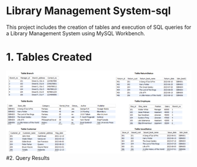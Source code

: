 # Library Management System-sql
This project includes the creation of tables and execution of SQL queries for a Library Management System using MySQL Workbench.
# 1. Tables Created
![image alt](https://github.com/Anandakrishnan255/Library-Management-sql/blob/69a68c7edf3949299095a3957b52fe086267392a/Tables_Image.png)
#2. Query Results

